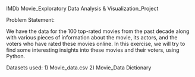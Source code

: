 IMDb Movie_Exploratory Data Analysis & Visualization_Project




Problem Statement:

We have the data for the 100 top-rated movies from the past decade along with various pieces of information about the movie, its actors, and the voters who have rated these movies online. In this exercise, we will try to find some interesting insights into these movies and their voters, using Python.

Datasets used: 1) Movie_data.csv 2) Movie_Data Dictionary
